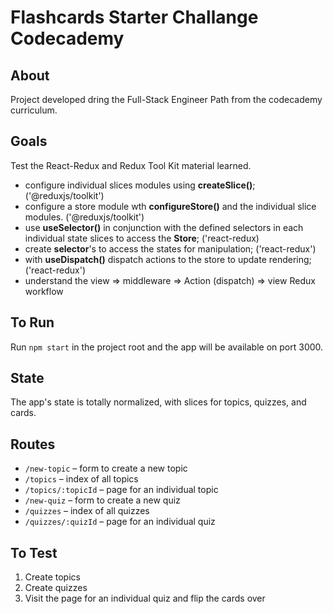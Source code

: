 # Flashcards Starter Challange Codecademy

## About

Project developed dring the Full-Stack Engineer Path from the codecademy curriculum.

## Goals

Test the React-Redux and Redux Tool Kit material learned.

+ configure individual slices modules using <b>createSlice()</b>; ('@reduxjs/toolkit')
+ configure a store module wth <b>configureStore()</b> and the individual slice modules. ('@reduxjs/toolkit')
+ use <b>useSelector()</b> in conjunction with the defined selectors in each individual state slices to access the <b>Store</b>; ('react-redux)
+ create <b>selector</b>'s to access the states for manipulation; ('react-redux')
+ with <b>useDispatch()</b> dispatch actions to the store to update rendering; ('react-redux')
+ understand the view => middleware => Action (dispatch) => view Redux workflow


## To Run

Run `npm start` in the project root and the app will be available on port 3000.

## State

The app's state is totally normalized, with slices for topics, quizzes, and cards.

## Routes

- `/new-topic` – form to create a new topic
- `/topics` – index of all topics
- `/topics/:topicId` – page for an individual topic
- `/new-quiz` – form to create a new quiz
- `/quizzes` – index of all quizzes
- `/quizzes/:quizId` – page for an individual quiz

## To Test

1. Create topics
2. Create quizzes
3. Visit the page for an individual quiz and flip the cards over